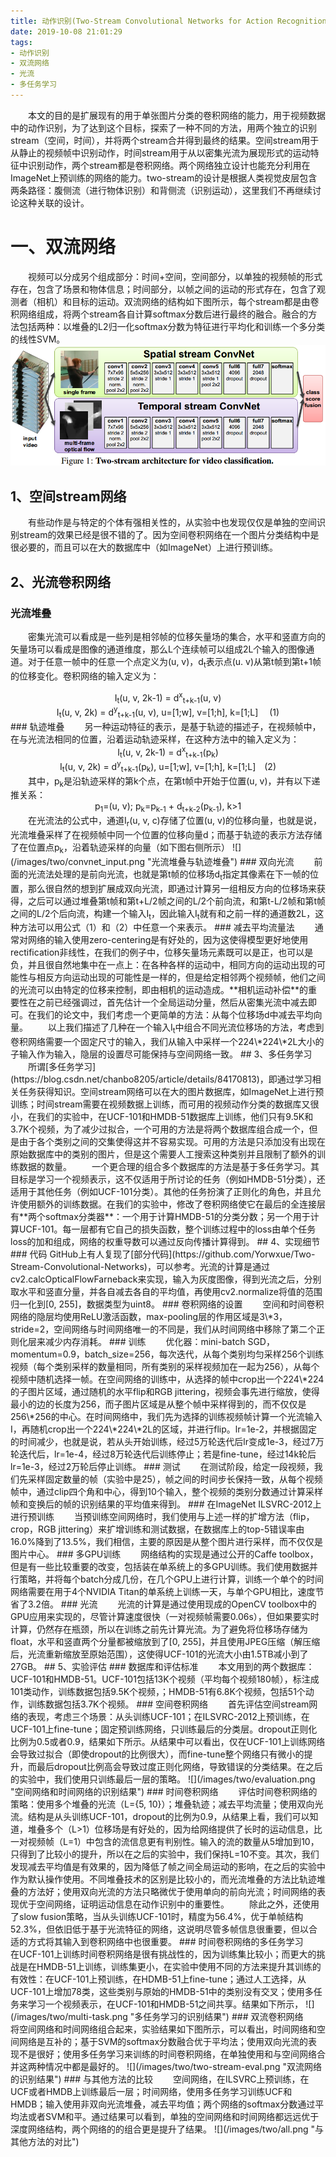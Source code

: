 ```yaml
---
title: 动作识别(Two-Stream Convolutional Networks for Action Recognition in Videos, NIPS 2014)
date: 2019-10-08 21:01:29
tags:
- 动作识别
- 双流网络
- 光流
- 多任务学习
---
```

&emsp;&emsp;本文的目的是扩展现有的用于单张图片分类的卷积网络的能力，用于视频数据中的动作识别，为了达到这个目标，探索了一种不同的方法，用两个独立的识别stream（空间，时间），并将两个stream合并得到最终的结果。空间stream用于从静止的视频帧中识别动作，时间stream用于从以密集光流为展现形式的运动特征中识别动作，两个stream都是卷积网络。两个网络独立设计也能充分利用在ImageNet上预训练的网络的能力。two-stream的设计是根据人类视觉皮层包含两条路径：腹侧流（进行物体识别）和背侧流（识别运动），这里我们不再继续讨论这种关联的设计。
# 一、双流网络
&emsp;&emsp;视频可以分成另个组成部分：时间+空间，空间部分，以单独的视频帧的形式存在，包含了场景和物体信息；时间部分，以帧之间的运动的形式存在，包含了观测者（相机）和目标的运动。双流网络的结构如下图所示，每个stream都是由卷积网络组成，将两个stream各自计算softmax分数后进行最终的融合。融合的方法包括两种：以堆叠的L2归一化softmax分数为特征进行平均化和训练一个多分类的线性SVM。
![](/images/two/two-stream.png "双流网络结构")
## 1、空间stream网络
&emsp;&emsp;有些动作是与特定的个体有强相关性的，从实验中也发现仅仅是单独的空间识别stream的效果已经是很不错的了。因为空间卷积网络在一个图片分类结构中是很必要的，而且可以在大的数据库中（如ImageNet）上进行预训练。
## 2、光流卷积网络
### 光流堆叠
&emsp;&emsp;密集光流可以看成是一些列是相邻帧的位移矢量场的集合，水平和竖直方向的矢量场可以看成是图像的通道维度，那么L个连续帧可以组成2L个输入的图像通道。对于任意一帧中的任意一个点定义为(u, v)，d<sub>t</sub>表示点(u. v)从第t帧到第t+1帧的位移变化。卷积网络的输入定义为：
<center>I<sub>t</sub>(u, v, 2k-1) = d<sup>x</sup><sub>t+k-1</sub>(u, v)</center>
<center>I<sub>t</sub>(u, v, 2k) = d<sup>y</sup><sub>t+k-1</sub>(u, v), u=[1;w], v=[1;h], k=[1;L]&emsp; (1)</center>
### 轨迹堆叠
&emsp;&emsp;另一种运动特征的表示，是基于轨迹的描述子，在视频帧中，在与光流法相同的位置，沿着运动轨迹采样，在这种方法中的输入定义为：
<center>I<sub>t</sub>(u, v, 2k-1) = d<sup>x</sup><sub>t+k-1</sub>(p<sub>k</sub>)</center>
<center>I<sub>t</sub>(u, v, 2k) = d<sup>y</sup><sub>t+k-1</sub>(p<sub>k</sub>), u=[1;w], v=[1;h], k=[1;L]&emsp;(2)</center>
&emsp;&emsp;其中，p<sub>k</sub>是沿轨迹采样的第k个点，在第t帧中开始于位置(u, v)，并有以下递推关系：
<center>p<sub>1</sub>=(u, v); p<sub>k</sub>=p<sub>k-1</sub> + d<sub>t+k-2</sub>(p<sub>k-1</sub>), k>1</center>
&emsp;&emsp;在光流法的公式中，通道I<sub>r</sub>(u, v, c)存储了位置(u, v)的位移向量，也就是说，光流堆叠采样了在视频帧中同一个位置的位移向量d；而基于轨迹的表示方法存储了在位置点p<sub>k</sub>，沿着轨迹采样的向量（如下图右侧所示）
![](/images/two/convnet_input.png "光流堆叠与轨迹堆叠")
### 双向光流
&emsp;&emsp;前面的光流法处理的是前向光流，也就是第t帧的位移场d<sub>t</sub>指定其像素在下一帧的位置，那么很自然的想到扩展成双向光流，即通过计算另一组相反方向的位移场来获得，之后可以通过堆叠第t帧和第t+L/2帧之间的L/2个前向流，和第t-L/2帧和第t帧之间的L/2个后向流，构建一个输入I<sub>t</sub>，因此输入I<sub>t</sub>就有和之前一样的通道数2L，这种方法可以用公式（1）和（2）中任意一个来表示。
### 减去平均流量法
&emsp;&emsp;通常对网络的输入使用zero-centering是有好处的，因为这使得模型更好地使用rectification非线性，在我们的例子中，位移矢量场元素既可以是正，也可以是负，并且很自然地集中在一点上：在各种各样的运动中，相同方向的运动出现的可能性与相反方向运动出现的可能性是一样的，但是给定相邻两个视频帧，他们之间的光流可以由特定的位移来控制，即由相机的运动造成。**相机运动补偿**的重要性在之前已经强调过，首先估计一个全局运动分量，然后从密集光流中减去即可。在我们的论文中，我们考虑一个更简单的方法：从每个位移场d中减去平均向量。
&emsp;&emsp;以上我们描述了几种在一个输入I<sub>t</sub>中组合不同光流位移场的方法，考虑到卷积网络需要一个固定尺寸的输入，我们从输入中采样一个224\*224\*2L大小的子输入作为输入，隐层的设置尽可能保持与空间网络一致。
## 3、多任务学习
&emsp;&emsp;所谓[多任务学习](https://blog.csdn.net/chanbo8205/article/details/84170813)，即通过学习相关任务获得知识。空间stream网络可以在大的图片数据库，如ImageNet上进行预训练；时间stream需要在视频数据上训练，而可用的视频动作分类的数据库又很小，在我们的实验中，在UCF-101和HMDB-51数据库上训练，他们只有9.5K和3.7K个视频，为了减少过拟合，一个可用的方法是将两个数据库组合成一个，但是由于各个类别之间的交集使得这并不容易实现。可用的方法是只添加没有出现在原始数据库中的类别的图片，但是这个需要人工搜索这种类别并且限制了额外的训练数据的数量。
&emsp;&emsp;一个更合理的组合多个数据库的方法是基于多任务学习。其目标是学习一个视频表示，这不仅适用于所讨论的任务（例如HMDB-51分类），还适用于其他任务（例如UCF-101分类）。其他的任务扮演了正则化的角色，并且允许使用额外的训练数据。在我们的实验中，修改了卷积网络使它在最后的全连接层有**两个softmax分类器**：一个用于计算HMDB-51的分类分数；另一个用于计算UCF-101。每一层都有它自己的损失函数，整个训练过程中的loss由单个任务loss的加和组成，网络的权重导数可以通过反向传播计算得到。
## 4、实现细节
### 代码
GitHub上有人复现了[部分代码](https://github.com/Yorwxue/Two-Stream-Convolutional-Networks)，可以参考。光流的计算是通过cv2.calcOpticalFlowFarneback来实现，输入为灰度图像，得到光流之后，分别取水平和竖直分量，并各自减去各自的平均值，再使用cv2.normalize将值的范围归一化到[0, 255]，数据类型为uint8。
### 卷积网络的设置
&emsp;&emsp;空间和时间卷积网络的隐层均使用ReLU激活函数，max-pooling层的作用区域是3\*3，stride=2，空间网络与时间网络唯一的不同是，我们从时间网络中移除了第二个正则化层来减少内存消耗。
### 训练
&emsp;&emsp;优化器：mini-batch SGD，momentum=0.9，batch_size=256，每次迭代，从每个类别均匀采样256个训练视频（每个类别采样的数量相同，所有类别的采样视频加在一起为256），从每个视频中随机选择一帧。在空间网络的训练中，从选择的帧中crop出一个224\*224的子图片区域，通过随机的水平flip和RGB jittering，视频会事先进行缩放，使得最小的边的长度为256，而子图片区域是从整个帧中采样得到的，而不仅仅是256\*256的中心。在时间网络中，我们先为选择的训练视频帧计算一个光流输入I，再随机crop出一个224\*224\*2L的区域，并进行flip。lr=1e-2，并根据固定的时间减少，也就是说，若从头开始训练，经过5万轮迭代后lr变成1e-3，经过7万轮迭代后，lr=1e-4，经过8万轮迭代后训练停止；若是fine-tune，经过14k轮后lr=1e-3，经过2万轮后停止训练。
### 测试
&emsp;&emsp;在测试阶段，给定一段视频，我们先采样固定数量的帧（实验中是25），帧之间的时间步长保持一致，从每个视频帧中，通过clip四个角和中心，得到10个输入，整个视频的类别分数通过计算采样帧和变换后的帧的识别结果的平均值来得到。
### 在ImageNet ILSVRC-2012上进行预训练
&emsp;&emsp;当预训练空间网络时，我们使用与上述一样的扩增方法（flip，crop，RGB jittering）来扩增训练和测试数据，在数据库上的top-5错误率由16.0%降到了13.5%，我们相信，主要的原因是从整个图片进行采样，而不仅仅是图片中心。
### 多GPU训练
&emsp;&emsp;网络结构的实现是通过公开的Caffe toolbox，但是有一些比较重要的改变，包括装在单系统上的多GPU训练。我们使用数据并行策略，并将每个batch分成几份，在几个GPU上进行计算，训练一个单个的时间网络需要在用于4个NVIDIA Titan的单系统上训练一天，与单个GPU相比，速度节省了3.2倍。
### 光流
&emsp;&emsp;光流的计算是通过使用现成的OpenCV toolbox中的GPU应用来实现的，尽管计算速度很快（一对视频帧需要0.06s），但如果要实时计算，仍然存在瓶颈，所以在训练之前先计算光流。为了避免将位移场存储为float，水平和竖直两个分量都被缩放到了[0, 255]，并且使用JPEG压缩（解压缩后，光流重新缩放至原始范围），这使得UCF-101的光流大小由1.5TB减小到了27GB。
## 5、实验评估
### 数据库和评估标准
&emsp;&emsp;本文用到的两个数据库：UCF-101和HMDB-51。UCF-101包括13K个视频（平均每个视频180帧），标注成101类动作，训练数据包括9.5K个视频，；HMDB-51有6.8K个视频，包括51个动作，训练数据包括3.7K个视频。
### 空间卷积网络
&emsp;&emsp;首先评估空间stream网络的表现，考虑三个场景：从头训练UCF-101；在ILSVRC-2012上预训练，在UCF-101上fine-tune；固定预训练网络，只训练最后的分类层。dropout正则化比例为0.5或者0.9，结果如下所示。从结果中可以看出，仅在UCF-101上训练网络会导致过拟合（即使dropout的比例很大），而fine-tune整个网络只有微小的提升，而最后dropout比例高会导致过度正则化网络，导致错误的分类结果。在之后的实验中，我们使用只训练最后一层的策略。
![](/images/two/evaluation.png "空间网络和时间网络的识别结果")
### 时间卷积网络
&emsp;&emsp;评估时间卷积网络的策略：使用多个堆叠的光流（L={5, 10}）；堆叠轨迹；减去平均流量；使用双向光流。结构是从头训练UCF-101，dropout的比例为0.9，从结果上看，我们可以知道，堆叠多个（L>1）位移场是有好处的，因为给网络提供了长时的运动信息，比一对视频帧（L=1）中包含的流信息更有判别性。输入的流的数量从5增加到10，只得到了比较小的提升，所以在之后的实验中，我们保持L=10不变。其次，我们发现减去平均值是有效果的，因为降低了帧之间全局运动的影响，在之后的实验中作为默认操作使用。不同堆叠技术的区别是比较小的，而光流堆叠的方法比轨迹堆叠的方法好；使用双向光流的方法只略微优于使用单向的前向光流；时间网络的表现优于空间网络，证明运动信息在动作识别中的重要性。
&emsp;&emsp;除此之外，还使用了slow fusion策略，当从头训练UCF-101时，精度为56.4%，优于单帧结构52.3%，但依旧低于基于光流特征的网络，这说明尽管多帧信息很重要，但以合适的方式将其输入到卷积网络中也很重要。
### 时间卷积网络的多任务学习
&emsp;&emsp;在UCF-101上训练时间卷积网络是很有挑战性的，因为训练集比较小；而更大的挑战是在HMDB-51上训练，训练集更小，在实验中使用不同的方法来提升其训练的有效性：在UCF-101上预训练，在HDMB-51上fine-tune；通过人工选择，从UCF-101上增加78类，这些类别与原始的HMDB-51中的类别没有交叉；使用多任务来学习一个视频表示，在UCF-101和HMDB-51之间共享。结果如下所示，
![](/images/two/multi-task.png "多任务学习的识别结果")
### 双流卷积网络
&emsp;&emsp;将空间网络和时间网络组合起来，实验结果如下图所示，可以看出，时间网络和空间网络是互补的；基于SVM的softmax分数融合优于平均法；使用双向光流的表现不是很好；使用多任务学习来训练的时间卷积网络，在单独使用和与空间网络合并这两种情况中都是最好的。
![](/images/two/two-stream-eval.png "双流网络的识别结果")
### 与其他方法的比较
&emsp;&emsp;空间网络，在ILSVRC上预训练，在UCF或者HMDB上训练最后一层；时间网络，使用多任务学习训练UCF和HMDB；输入使用非双向光流堆叠，减去平均值；两个网络的softmax分数通过平均法或者SVM和平。通过结果可以看到，单独的空间网络和时间网络都远远优于深度网络结构，两个网络的的组合更是提升了结果。
![](/images/two/all.png "与其他方法的对比")
&emsp;&emsp;
&emsp;&emsp;


